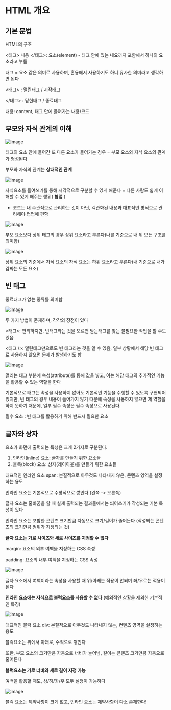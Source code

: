 # HTML 개요
## 기본 문법

HTML의 구조

<태그> 내용 </태그>: 요소(element) - 태그 안에 있는 내요까지 포함해서 하나의 요소라고 부름

태그 = 요소 같은 의미로 사용하며, 혼용해서 사용하기도 하니 유사한 의미라고 생각하면 된다

<태그> : 열린태그 / 시작태그

</태그> : 닫힌태그 / 종료태그  

내용: content, 태그 안에 들어가는 내용/코드

## 부모와 자식 관계의 이해
 ![image](https://github.com/SAMEZ-0129/FE_Study/assets/81644075/7c7e3acb-66d0-40a5-9e33-d0a5c10c59b1)

태그의 요소 안에 들어간 또 다른 요소가 들어가는 경우 = 부모 요소와 자식 요소의 관계가 형성된다

부모와 자식의 관계는 **상대적인 관계**

![image](https://github.com/SAMEZ-0129/FE_Study/assets/81644075/a9b83cad-2ce1-49dd-bb9c-57cfeb7fba6c)

자식요소를 들여쓰기를 통해 시각적으로 구분할 수 있게 해준다 = 다른 사람도 쉽게 이해할 수 있게 해주는 행위( **협업** )

* 코드는 내 주관적으로 관리하는 것이 아닌, 객관화된 내용과 대표적인 방식으로 관리해야 협업에 편함

![image](https://github.com/SAMEZ-0129/FE_Study/assets/81644075/7604e426-b0e6-422f-81be-513f41d739dc)

부모 요소보다 상위 태그의 경우 상위 요소라고 부른다(나를 기준으로 내 위 모든 구조를 의미함)

![image](https://github.com/SAMEZ-0129/FE_Study/assets/81644075/ed19e20c-99f1-4419-8ea3-bc2a02267d68)

상위 요소의 기준에서 자식 요소의 자식 요소는 하위 요소라고 부른다(내 기준으로 내가 감싸는 모든 요소)

## 빈 태그
종료태그가 없는 종류를 의미함

 ![image](https://github.com/SAMEZ-0129/FE_Study/assets/81644075/6e92b34e-7fa5-415c-849b-3c46215cdbf7)

두 가지 방법이 존재하며, 각각의 장점이 있다

<태그>: 편리하지만, 빈태그라는 것을 모르면 닫는태그를 찾는 불필요한 작업을 할 수도 있음

<태그 />: 열린태그만으로도 빈 태그라는 것을 알 수 있음, 일부 상황에서 해당 빈 태그로 사용하지 않으면 문제가 발생하기도 함

![image](https://github.com/SAMEZ-0129/FE_Study/assets/81644075/020aee20-85d8-4f04-81cf-5948930fea99)

열리는 태그 부분에 속성(attribute)를 통해 값을 넣고, 이는 해당 태그의 추가적인 기능을 활용할 수 있는 역할을 한다

기본적으로 태그는 속성을 사용하지 않아도 기본적인 기능을 수행할 수 있도록 구현되어있지만, 빈 태그의 경우 내용이 들어가지 않기 때문에
속성을 사용하지 않으면 제 역할을 하지 못하기 때문에, 일부 필수 속성은 필수 속성으로 사용된다.

필수 요소 : 빈 태그를 활용하기 위해 반드시 필요한 요소

## 글자와 상자
요소가 화면에 출력되는 특성은 크게 2가지로 구분된다.

1. 인라인(inline) 요소: 글자를 만들기 위한 요소들
2. 블록(block) 요소: 상자(레이아웃)를 만들기 위한 요소들

대표적인 인라인 요소 span: 본질적으로 아무것도 나타내지 않은, 콘텐츠 영역을 설정하는 용도

인라인 요소는 기본적으로 수평적으로 쌓인다 (왼쪽 -> 오른쪽)

글자 요소는 줄바꿈을 할 때 실제 출력되는 결과물에서는 띄어쓰기가 작성되는 기본 특성이 있다

인라인 요소는 포함한 콘텐츠 크기만큼 자동으로 크기/길이가 줄어든다 (작성되는 콘텐츠의 크기만큼 범위가 지정되는 것)

**글자 요소는 가로 사이즈와 세로 사이즈를 지정할 수 없다**

margin: 요소의 외부 여백을 지정하는 CSS 속성

padding: 요소의 내부 여백을 지정하는 CSS 속성

![image](https://github.com/SAMEZ-0129/FE_Study/assets/81644075/ef394ae0-9e7c-4bd1-b84d-72ee5d3dc308)

글자 요소에서 여백이라는 속성을 사용할 때 위/아래는 적용이 안되며 좌/우로는 적용이 된다

**인라인 요소에는 자식으로 블럭요소를 사용할 수 없다** (예외적인 상황을 제외한 기본적인 특징)

![image](https://github.com/SAMEZ-0129/FE_Study/assets/81644075/c36addd8-4c50-4b67-9de1-6f28bea3c5bb)

대표적인 블럭 요소 div: 본질적으로 아무것도 나타내지 않는, 컨텐츠 영역을 설정하는 용도

블럭요소는 위에서 아래로, 수직으로 쌓인다

또한, 부모 요소의 크기만큼 자동으로 너비가 늘어남, 길이는 콘텐츠 크기만큼 자동으로 줄어든다

**블럭요소는 가로 너비와 세로 길이 지정 가능**

여백을 활용할 때도, 상/하/좌/우 모두 설정이 가능하다

![image](https://github.com/SAMEZ-0129/FE_Study/assets/81644075/af63ba2f-d793-4b72-9e4a-e353e6193387)

블럭 요소는 제약사항이 크게 없고, 인라인 요소는 제약사항이 다소 존재한다!
